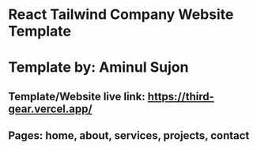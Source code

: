 # React Tailwind Company Website Template
# Template by: Aminul Sujon
## Template/Website live link: https://third-gear.vercel.app/
## Pages: home, about, services, projects, contact
